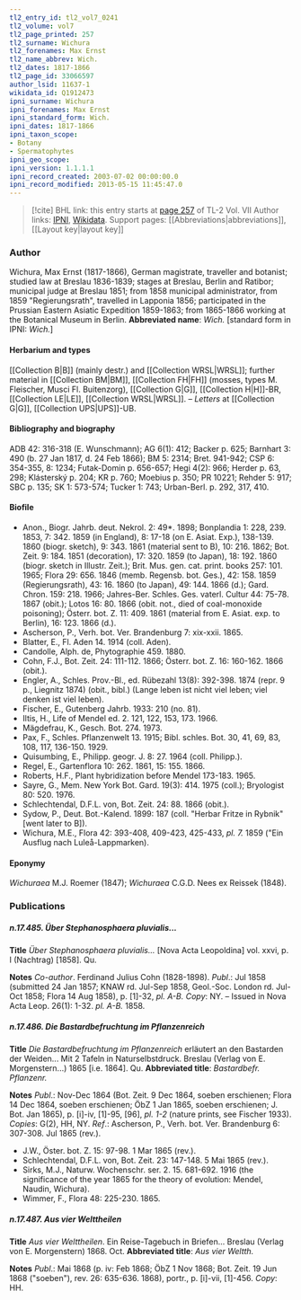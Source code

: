 ```yaml
---
tl2_entry_id: tl2_vol7_0241
tl2_volume: vol7
tl2_page_printed: 257
tl2_surname: Wichura
tl2_forenames: Max Ernst
tl2_name_abbrev: Wich.
tl2_dates: 1817-1866
tl2_page_id: 33066597
author_lsid: 11637-1
wikidata_id: Q1912473
ipni_surname: Wichura
ipni_forenames: Max Ernst
ipni_standard_form: Wich.
ipni_dates: 1817-1866
ipni_taxon_scope: 
- Botany
- Spermatophytes
ipni_geo_scope: 
ipni_version: 1.1.1.1
ipni_record_created: 2003-07-02 00:00:00.0
ipni_record_modified: 2013-05-15 11:45:47.0
---
```


> [!cite] BHL link: this entry starts at [page 257](https://www.biodiversitylibrary.org/page/33066597) of TL-2 Vol. VII
> Author links: [IPNI](https://www.ipni.org/a/11637-1), [Wikidata](https://www.wikidata.org/wiki/Q1912473). Support pages: [[Abbreviations|abbreviations]], [[Layout key|layout key]]

### Author

Wichura, Max Ernst (1817-1866), German magistrate, traveller and botanist; studied law at Breslau 1836-1839; stages at Breslau, Berlin and Ratibor; municipal judge at Breslau 1851; from 1858 municipal administrator, from 1859 "Regierungsrath", travelled in Lapponia 1856; participated in the Prussian Eastern Asiatic Expedition 1859-1863; from 1865-1866 working at the Botanical Museum in Berlin. 
**Abbreviated name**: *Wich.* \[standard form in IPNI: *Wich.*\]

#### Herbarium and types

[[Collection B|B]] (mainly destr.) and [[Collection WRSL|WRSL]]; further material in [[Collection BM|BM]], [[Collection FH|FH]] (mosses, types M. Fleischer, Musci Fl. Buitenzorg), [[Collection G|G]], [[Collection H|H]]-BR, [[Collection LE|LE]], [[Collection WRSL|WRSL]]. – *Letters* at [[Collection G|G]], [[Collection UPS|UPS]]-UB.

#### Bibliography and biography

ADB 42: 316-318 (E. Wunschmann); AG 6(1): 412; Backer p. 625; Barnhart 3: 490 (b. 27 Jan 1817, d. 24 Feb 1866); BM 5: 2314; Bret. 941-942; CSP 6: 354-355, 8: 1234; Futak-Domin p. 656-657; Hegi 4(2): 966; Herder p. 63, 298; Klásterský p. 204; KR p. 760; Moebius p. 350; PR 10221; Rehder 5: 917; SBC p. 135; SK 1: 573-574; Tucker 1: 743; Urban-Berl. p. 292, 317, 410.

#### Biofile

- Anon., Biogr. Jahrb. deut. Nekrol. 2: 49\*. 1898; Bonplandia 1: 228, 239. 1853, 7: 342. 1859 (in England), 8: 17-18 (on E. Asiat. Exp.), 138-139. 1860 (biogr. sketch), 9: 343. 1861 (material sent to B), 10: 216. 1862; Bot. Zeit. 9: 184. 1851 (decoration), 17: 320. 1859 (to Japan), 18: 192. 1860 (biogr. sketch in Illustr. Zeit.); Brit. Mus. gen. cat. print. books 257: 101. 1965; Flora 29: 656. 1846 (memb. Regensb. bot. Ges.), 42: 158. 1859 (Regierungsrath), 43: 16. 1860 (to Japan), 49: 144. 1866 (d.); Gard. Chron. 159: 218. 1966; Jahres-Ber. Schles. Ges. vaterl. Cultur 44: 75-78. 1867 (obit.); Lotos 16: 80. 1866 (obit. not., died of coal-monoxide poisoning); Österr. bot. Z. 11: 409. 1861 (material from E. Asiat. exp. to Berlin), 16: 123. 1866 (d.).
- Ascherson, P., Verh. bot. Ver. Brandenburg 7: xix-xxii. 1865.
- Blatter, E., Fl. Aden 14. 1914 (coll. Aden).
- Candolle, Alph. de, Phytographie 459. 1880.
- Cohn, F.J., Bot. Zeit. 24: 111-112. 1866; Österr. bot. Z. 16: 160-162. 1866 (obit.).
- Engler, A., Schles. Prov.-Bl., ed. Rübezahl 13(8): 392-398. 1874 (repr. 9 p., Liegnitz 1874) (obit., bibl.) (Lange leben ist nicht viel leben; viel denken ist viel leben).
- Fischer, E., Gutenberg Jahrb. 1933: 210 (no. 81).
- Iltis, H., Life of Mendel ed. 2. 121, 122, 153, 173. 1966.
- Mägdefrau, K., Gesch. Bot. 274. 1973.
- Pax, F., Schles. Pflanzenwelt 13. 1915; Bibl. schles. Bot. 30, 41, 69, 83, 108, 117, 136-150. 1929.
- Quisumbing, E., Philipp. geogr. J. 8: 27. 1964 (coll. Philipp.).
- Regel, E., Gartenflora 10: 262. 1861, 15: 155. 1866.
- Roberts, H.F., Plant hybridization before Mendel 173-183. 1965.
- Sayre, G., Mem. New York Bot. Gard. 19(3): 414. 1975 (coll.); Bryologist 80: 520. 1976.
- Schlechtendal, D.F.L. von, Bot. Zeit. 24: 88. 1866 (obit.).
- Sydow, P., Deut. Bot.-Kalend. 1899: 187 (coll. "Herbar Fritze in Rybnik" \[went later to B\]).
- Wichura, M.E., Flora 42: 393-408, 409-423, 425-433, *pl. 7.* 1859 ("Ein Ausflug nach Luleå-Lappmarken).

#### Eponymy

*Wichuraea* M.J. Roemer (1847); *Wichuraea* C.G.D. Nees ex Reissek (1848).

### Publications

##### n.17.485. Über Stephanosphaera pluvialis...

**Title**
*Über Stephanosphaera pluvialis...* \[Nova Acta Leopoldina\] vol. xxvi, p. I (Nachtrag) \[1858\]. Qu.

**Notes**
*Co-author*. Ferdinand Julius Cohn (1828-1898).
*Publ*.: Jul 1858 (submitted 24 Jan 1857; KNAW rd. Jul-Sep 1858, Geol.-Soc. London rd. Jul-Oct 1858; Flora 14 Aug 1858), p. \[1\]-32, *pl. A-B. Copy*: NY. – Issued in Nova Acta Leop. 26(1): 1-32. *pl. A-B.* 1858.

##### n.17.486. Die Bastardbefruchtung im Pflanzenreich

**Title**
*Die Bastardbefruchtung im Pflanzenreich* erläutert an den Bastarden der Weiden... Mit 2 Tafeln in Naturselbstdruck. Breslau (Verlag von E. Morgenstern...) 1865 \[i.e. 1864\]. Qu.
**Abbreviated title**: *Bastardbefr. Pflanzenr.*

**Notes**
*Publ*.: Nov-Dec 1864 (Bot. Zeit. 9 Dec 1864, soeben erschienen; Flora 14 Dec 1864, soeben erschienen; ÖbZ 1 Jan 1865, soeben erschienen; J. Bot. Jan 1865), p. \[i\]-iv, \[1\]-95, \[96\], *pl. 1-2* (nature prints, see Fischer 1933). *Copies*: G(2), HH, NY.
*Ref*.: Ascherson, P., Verh. bot. Ver. Brandenburg 6: 307-308. Jul 1865 (rev.).
- J.W., Öster. bot. Z. 15: 97-98. 1 Mar 1865 (rev.).
- Schlechtendal, D.F.L. von, Bot. Zeit. 23: 147-148. 5 Mai 1865 (rev.).
- Sirks, M.J., Naturw. Wochenschr. ser. 2. 15. 681-692. 1916 (the significance of the year 1865 for the theory of evolution: Mendel, Naudin, Wichura).
- Wimmer, F., Flora 48: 225-230. 1865.

##### n.17.487. Aus vier Welttheilen

**Title**
*Aus vier Welttheilen*. Ein Reise-Tagebuch in Briefen... Breslau (Verlag von E. Morgenstern) 1868. Oct.
**Abbreviated title**: *Aus vier Weltth.*

**Notes**
*Publ*.: Mai 1868 (p. iv: Feb 1868; ÖbZ 1 Nov 1868; Bot. Zeit. 19 Jun 1868 ("soeben"), rev. 26: 635-636. 1868), portr., p. \[i\]-vii, \[1\]-456. *Copy*: HH.

